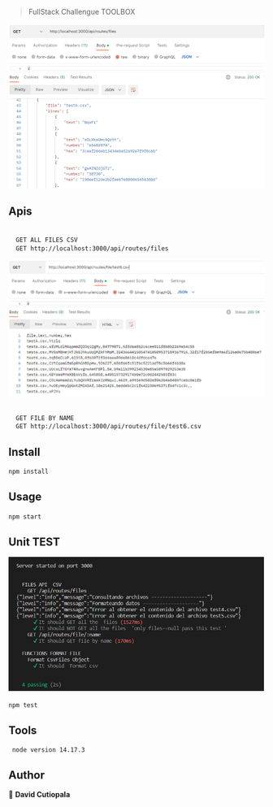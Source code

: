 
> FullStack Challengue TOOLBOX

![files](/images/files.png)
## Apis

```sh

  GET ALL FILES CSV
  GET http://localhost:3000/api/routes/files
```
![file by name](/images/fileByName.png)
```sh

  GET FILE BY NAME
  GET http://localhost:3000/api/routes/file/test6.csv
```

## Install

```sh
npm install
```

## Usage

```sh
npm start
```

## Unit TEST
![unit test](/images/resultTest.png)
```sh
npm test
```

## Tools

```
 node version 14.17.3
```

## Author

👤 **David Cutiopala**


